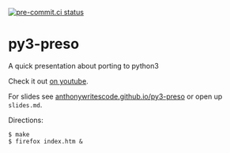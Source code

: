 [![pre-commit.ci status](https://results.pre-commit.ci/badge/github/anthonywritescode/py3-preso/master.svg)](https://results.pre-commit.ci/latest/github/anthonywritescode/py3-preso/master)

py3-preso
=========

A quick presentation about porting to python3

Check it out [on youtube](https://www.youtube.com/watch?v=eO4V5JaCiR4).

For slides see [anthonywritescode.github.io/py3-preso](https://anthonywritescode.github.io/py3-preso)
or open up `slides.md`.


Directions:

```
$ make
$ firefox index.htm &
```

